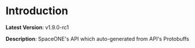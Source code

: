 # Introduction

**Latest Version**: v1.9.0-rc1


**Description**: SpaceONE's API which auto-generated from API's Protobuffs


